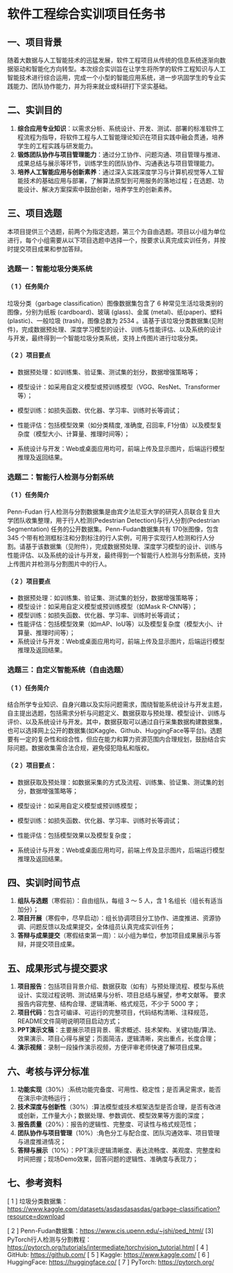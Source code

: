 # 软件工程综合实训项目任务书

## 一、项目背景

随着大数据与人工智能技术的迅猛发展，软件工程项目从传统的信息系统逐渐向数据驱动和智能化方向转型。本次综合实训旨在让学生将所学的软件工程知识与人工智能技术进行综合运用，完成一个小型的智能应用系统，进一步巩固学生的专业实践能力、团队协作能力，并为将来就业或科研打下坚实基础。

## 二、实训目的

1. **综合应用专业知识**：以需求分析、系统设计、开发、测试、部署的标准软件工程流程为指导，将软件工程与人工智能理论知识在项目实践中融会贯通，培养学生的工程实践与研发能力。
2. **锻炼团队协作与项目管理能力**：通过分工协作、问题沟通、项目管理与推进、成果总结与展示等环节，训练学生的团队协作、沟通表达与项目管理能力。
3. **培养人工智能应用与创新素养**：通过深入实践深度学习与计算机视觉等人工智能技术的基础应用与部署，了解算法原型到可用服务的落地过程；在选题、功能设计、解决方案探索中鼓励创新，培养学生的创新素养。

## 三、项目选题

本项目提供三个选题，前两个为指定选题，第三个为自由选题。项目以小组为单位进行，每个小组需要从以下项目选题中选择一个，按要求认真完成实训任务，并按时提交项目成果和参加答辩。

### 选题一：智能垃圾分类系统

#### （ 1 ）任务简介

垃圾分类（garbage classification）图像数据集包含了 6 种常见生活垃圾类别的图像，分别为纸板 (cardboard)、玻璃 (glass)、金属 (metal)、纸(paper)、塑料 (plastic)、一般垃圾 (trash)，图像总数为 2534 。请基于该垃圾分类数据集(见附件)，完成数据预处理、深度学习模型的设计、训练与性能评估、以及系统的设计与开发，最终得到一个智能垃圾分类系统，支持上传图片进行垃圾分类。

#### （ 2 ）项目要点

- 数据预处理：如训练集、验证集、测试集的划分，数据增强策略等；
- 模型设计：如采用自定义模型或预训练模型（VGG、ResNet、Transformer等）；
- 模型训练：如损失函数、优化器、学习率、训练时长等调试；
- 性能评估：包括模型效果（如分类精度, 准确度, 召回率, F1分值）以及模型复杂度（模型大小、计算量、推理时间等）；

- 系统设计与开发：Web或桌面应用均可，前端上传及显示图片，后端运行模型推理及返回结果。

### 选题二：智能行人检测与分割系统

#### （ 1 ）任务简介

   Penn-Fudan 行人检测与分割数据集是由宾夕法尼亚大学的研究人员联合复旦大学团队收集整理，用于行人检测(Pedestrian Detection)与行人分割(Pedestrian Segmentation) 任务的公开数据集。Penn-Fudan数据集共有 170张图像，包含 345 个带有检测框标注和分割标注的行人实例，可用于实现行人检测和行人分割。请基于该数据集（见附件），完成数据预处理、深度学习模型的设计、训练与性能评估、以及系统的设计与开发，最终得到一个智能行人检测与分割系统，支持上传图片并检测与分割图片中的行人。

#### （ 2 ）项目要点

- 数据预处理：如训练集、验证集、测试集的划分，数据增强策略等；
- 模型设计：如采用自定义模型或预训练模型（如Mask R-CNN等）；
- 模型训练：如损失函数、优化器、学习率、训练时长等调试；
- 性能评估：包括模型效果（如mAP、IoU等）以及模型复杂度（模型大小、计算量、推理时间等）；
- 系统设计与开发：Web或桌面应用均可，前端上传及显示图片，后端运行模型推理及返回结果。

### 选题三：自定义智能系统（自由选题）

#### （ 1 ）任务简介

   结合所学专业知识、自身兴趣以及实际问题需求，围绕智能系统设计与开发主题，自主提出选题，包括需求分析与问题定义、数据获取与预处理、模型设计、训练与评价、以及系统设计与开发。其中，数据获取可以通过自行采集数据构建数据集，也可以选择网上公开的数据集(如Kaggle、Github、HuggingFace等平台)。选题要有一定的复杂性和综合性，但应在能力和算力资源范围内合理规划，鼓励结合实际问题。数据收集需合法合规，避免侵犯隐私和版权。

#### （ 2 ）项目要点：

- 数据获取及预处理：如数据采集的方式及流程、训练集、验证集、测试集的划分，数据增强策略等；
- 模型设计：如采用自定义模型或预训练模型；
- 模型训练：如损失函数、优化器、学习率、训练时长等调试；
- 性能评估：包括模型效果以及模型复杂度；

- 系统设计与开发：Web或桌面应用均可，前端上传及显示图片，后端运行模型推理及返回结果。

## 四、实训时间节点

1. **组队与选题**（寒假前）：自由组队，每组 3 ～ 5 人，含 1 名组长（组长有适当加分）；
2. **项目开展**（寒假中，尽早启动）：组长协调项目分工协作、进度推进、资源协调、问题反馈以及成果提交，全体组员认真完成实训任务；
3. **答辩与成果提交**（寒假结束第一周）：以小组为单位，参加项目成果展示与答辩，并提交项目成果。

## 五、成果形式与提交要求

1. **项目报告**：包括项目背景介绍、数据获取（如有）与预处理流程、模型与系统设计、实现过程说明、测试结果与分析、项目总结与展望，参考文献等。
   要求报告内容完整、结构合理、逻辑清晰、格式规范，不少于 5000 字；
2. **项目代码**：包含可编译、可运行的完整项目，代码结构清晰、注释规范，README文件简明说明项目启动方式；
3. **PPT演示文稿**：主要展示项目背景、需求概述、技术架构、关键功能/算法、效果演示、项目心得与展望；页面简洁，逻辑清晰，突出重点，长度合理；
4. **演示视频**：录制一段操作演示视频，方便评审老师快速了解项目成果。

## 六、考核与评分标准

1. **功能实现**（30%）:系统功能完备度、可用性、稳定性；是否满足需求，能否在演示中流畅运行；
2. **技术深度与创新性**（30%）:算法模型或技术框架选型是否合理，是否有改进或创新，工作量大小；数据处理、参数调优、模型效果等方面的深度；
3. **报告质量**（20%）：报告的逻辑性、完整度、可读性与格式规范性；
4. **团队协作与项目管理**（10%）:角色分工与配合度、团队沟通效率、项目管理与进度推进情况；
5. **答辩与展示**（10%）：PPT演示逻辑清晰度、表达流畅度、美观度、完整度和时间把握；现场Demo效果，回答问题的逻辑性、准确度与表现力；

## 七、参考资料

[ 1 ] 垃圾分类数据集：
https://www.kaggle.com/datasets/asdasdasasdas/garbage-classification?resource=download

[ 2 ] Penn-Fudan数据集：https://www.cis.upenn.edu/~jshi/ped_html/
[3] PyTorch行人检测与分割教程：
https://pytorch.org/tutorials/intermediate/torchvision_tutorial.html
[ 4 ] GitHub: https://github.com/
[ 5 ] Kaggle: https://www.kaggle.com/
[ 6 ] HuggingFace: https://huggingface.co/
[ 7 ] PyTorch: https://pytorch.org/
